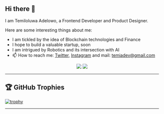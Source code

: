 ## Hi there 👋

I am Temiloluwa Adelowo, a Frontend Developer and Product Designer.

Here are some interesting things about me:

- I am tickled by the idea of Blockchain technologies and Finance
- I hope to build a valuable startup, soon
- I am intrigued by Robotics and its intersection with AI
- 📫 How to reach me: [Twitter](https://twitter.com/temi0x), [Instagram](https://instagram.com/temi0x) and mail: [temiadev@gmail.com](mailto:temiadev@gmail.com)

<!--<p align="center"> 
  Visitor count<br>
  <img src="https://profile-counter.glitch.me/Temiloluwa-ade/count.svg" />
</p> -->
<p align="center">
  <img src ="https://github-readme-stats.vercel.app/api?username=temiloluwa-ade&show_icons=true&count_private=true&theme=darcula&hide_border=true&hide=issues,contribs&bg_color=00000000">
  <img src ="https://github-readme-stats.vercel.app/api/top-langs/?username=temiloluwa-ade&layout=compact&hide_border=true&theme=darcula&bg_color=00000000&langs_count=6">
<!--   <img src ="https://github-readme-streak-stats.herokuapp.com?user=temiloluwa-ade&theme=darcula&hide_border=true&background=FFFFFF00">
</p> -->

<hr>

## 🏆 GitHub Trophies

[![trophy](https://github-profile-trophy.vercel.app/?username=temiloluwa-ade&theme=onedark&margin-w=15&margin-h=15)](https://www.buymeacoffee.com/pantani)

<hr>
